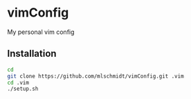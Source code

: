 vimConfig
=========

My personal vim config

Installation
--------------
```bash
cd
git clone https://github.com/mlschmidt/vimConfig.git .vim
cd .vim
./setup.sh
```
